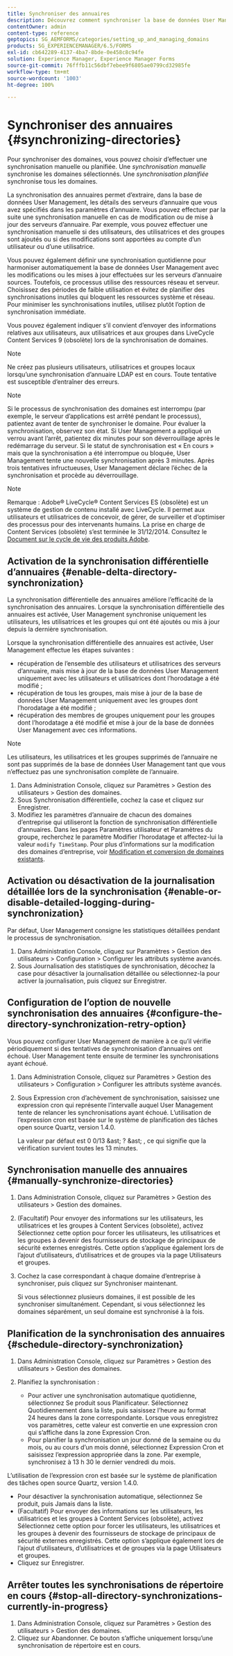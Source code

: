```yaml
---
title: Synchroniser des annuaires
description: Découvrez comment synchroniser la base de données User Management avec les modifications apportées aux serveurs de répertoire sources à l’aide d’une synchronisation manuelle ou planifiée.
contentOwner: admin
content-type: reference
geptopics: SG_AEMFORMS/categories/setting_up_and_managing_domains
products: SG_EXPERIENCEMANAGER/6.5/FORMS
exl-id: cb642289-4137-4ba7-8bde-0e458c8c94fe
solution: Experience Manager, Experience Manager Forms
source-git-commit: 76fffb11c56dbf7ebee9f6805ae0799cd32985fe
workflow-type: tm+mt
source-wordcount: '1003'
ht-degree: 100%

---
```


# Synchroniser des annuaires {#synchronizing-directories}

Pour synchroniser des domaines, vous pouvez choisir d’effectuer une synchronisation manuelle ou planifiée. Une *synchronisation manuelle* synchronise les domaines sélectionnés. Une *synchronisation planifiée* synchronise tous les domaines.

La synchronisation des annuaires permet d’extraire, dans la base de données User Management, les détails des serveurs d’annuaire que vous avez spécifiés dans les paramètres d’annuaire. Vous pouvez effectuer par la suite une synchronisation manuelle en cas de modification ou de mise à jour des serveurs d’annuaire. Par exemple, vous pouvez effectuer une synchronisation manuelle si des utilisateurs, des utilisatrices et des groupes sont ajoutés ou si des modifications sont apportées au compte d’un utilisateur ou d’une utilisatrice.

Vous pouvez également définir une synchronisation quotidienne pour harmoniser automatiquement la base de données User Management avec les modifications ou les mises à jour effectuées sur les serveurs d’annuaire sources. Toutefois, ce processus utilise des ressources réseau et serveur. Choisissez des périodes de faible utilisation et évitez de planifier des synchronisations inutiles qui bloquent les ressources système et réseau. Pour minimiser les synchronisations inutiles, utilisez plutôt l’option de synchronisation immédiate.

Vous pouvez également indiquer s’il convient d’envoyer des informations relatives aux utilisateurs, aux utilisatrices et aux groupes dans LiveCycle Content Services 9 (obsolète) lors de la synchronisation de domaines.

>[!NOTE]
>
>Ne créez pas plusieurs utilisateurs, utilisatrices et groupes locaux lorsqu’une synchronisation d’annuaire LDAP est en cours. Toute tentative est susceptible d’entraîner des erreurs.

>[!NOTE]
>
>Si le processus de synchronisation des domaines est interrompu (par exemple, le serveur d’applications est arrêté pendant le processus), patientez avant de tenter de synchroniser le domaine. Pour évaluer la synchronisation, observez son état. Si User Management a appliqué un verrou avant l’arrêt, patientez dix minutes pour son déverrouillage après le redémarrage du serveur. Si le statut de synchronisation est « En cours » mais que la synchronisation a été interrompue ou bloquée, User Management tente une nouvelle synchronisation après 3 minutes. Après trois tentatives infructueuses, User Management déclare l’échec de la synchronisation et procède au déverrouillage.

>[!NOTE]
>
>Remarque : Adobe® LiveCycle® Content Services ES (obsolète) est un système de gestion de contenu installé avec LiveCycle. Il permet aux utilisateurs et utilisatrices de concevoir, de gérer, de surveiller et d’optimiser des processus pour des intervenants humains. La prise en charge de Content Services (obsolète) s’est terminée le 31/12/2014. Consultez le[ Document sur le cycle de vie des produits Adobe](https://www.adobe.com/fr/support/products/enterprise/eol/eol_matrix.html).

## Activation de la synchronisation différentielle d’annuaires {#enable-delta-directory-synchronization}

La synchronisation différentielle des annuaires améliore l’efficacité de la synchronisation des annuaires. Lorsque la synchronisation différentielle des annuaires est activée, User Management synchronise uniquement les utilisateurs, les utilisatrices et les groupes qui ont été ajoutés ou mis à jour depuis la dernière synchronisation.

Lorsque la synchronisation différentielle des annuaires est activée, User Management effectue les étapes suivantes :

* récupération de l’ensemble des utilisateurs et utilisatrices des serveurs d’annuaire, mais mise à jour de la base de données User Management uniquement avec les utilisateurs et utilisatrices dont l’horodatage a été modifié ;
* récupération de tous les groupes, mais mise à jour de la base de données User Management uniquement avec les groupes dont l’horodatage a été modifié ;
* récupération des membres de groupes uniquement pour les groupes dont l’horodatage a été modifié et mise à jour de la base de données User Management avec ces informations.

>[!NOTE]
>
>Les utilisateurs, les utilisatrices et les groupes supprimés de l’annuaire ne sont pas supprimés de la base de données User Management tant que vous n’effectuez pas une synchronisation complète de l’annuaire.

1. Dans Administration Console, cliquez sur Paramètres > Gestion des utilisateurs > Gestion des domaines.
1. Sous Synchronisation différentielle, cochez la case et cliquez sur Enregistrer.
1. Modifiez les paramètres d’annuaire de chacun des domaines d’entreprise qui utiliseront la fonction de synchronisation différentielle d’annuaires. Dans les pages Paramètres utilisateur et Paramètres du groupe, recherchez le paramètre Modifier l’horodatage et affectez-lui la valeur `modify TimeStamp`. Pour plus d’informations sur la modification des domaines d’entreprise, voir [Modification et conversion de domaines existants](/help/forms/using/admin-help/editing-converting-existing-domains.md#editing-and-converting-existing-domains).

## Activation ou désactivation de la journalisation détaillée lors de la synchronisation {#enable-or-disable-detailed-logging-during-synchronization}

Par défaut, User Management consigne les statistiques détaillées pendant le processus de synchronisation.

1. Dans Administration Console, cliquez sur Paramètres > Gestion des utilisateurs > Configuration > Configurer les attributs système avancés.
1. Sous Journalisation des statistiques de synchronisation, décochez la case pour désactiver la journalisation détaillée ou sélectionnez-la pour activer la journalisation, puis cliquez sur Enregistrer.

## Configuration de l’option de nouvelle synchronisation des annuaires {#configure-the-directory-synchronization-retry-option}

Vous pouvez configurer User Management de manière à ce qu’il vérifie périodiquement si des tentatives de synchronisation d’annuaires ont échoué. User Management tente ensuite de terminer les synchronisations ayant échoué.

1. Dans Administration Console, cliquez sur Paramètres > Gestion des utilisateurs > Configuration > Configurer les attributs système avancés.
1. Sous Expression cron d’achèvement de synchronisation, saisissez une expression cron qui représente l’intervalle auquel User Management tente de relancer les synchronisations ayant échoué. L’utilisation de l’expression cron est basée sur le système de planification des tâches open source Quartz, version 1.4.0.

   La valeur par défaut est 0 0/13 &amp;ast; ? &amp;ast; , ce qui signifie que la vérification survient toutes les 13 minutes.

## Synchronisation manuelle des annuaires {#manually-synchronize-directories}

1. Dans Administration Console, cliquez sur Paramètres > Gestion des utilisateurs > Gestion des domaines.
1. (Facultatif) Pour envoyer des informations sur les utilisateurs, les utilisatrices et les groupes à Content Services (obsolète), activez Sélectionnez cette option pour forcer les utilisateurs, les utilisatrices et les groupes à devenir des fournisseurs de stockage de principaux de sécurité externes enregistrés. Cette option s’applique également lors de l’ajout d’utilisateurs, d’utilisatrices et de groupes via la page Utilisateurs et groupes.
1. Cochez la case correspondant à chaque domaine d’entreprise à synchroniser, puis cliquez sur Synchroniser maintenant.

   Si vous sélectionnez plusieurs domaines, il est possible de les synchroniser simultanément. Cependant, si vous sélectionnez les domaines séparément, un seul domaine est synchronisé à la fois.

## Planification de la synchronisation des annuaires {#schedule-directory-synchronization}

1. Dans Administration Console, cliquez sur Paramètres > Gestion des utilisateurs > Gestion des domaines.
1. Planifiez la synchronisation :

   * Pour activer une synchronisation automatique quotidienne, sélectionnez Se produit sous Planificateur. Sélectionnez Quotidiennement dans la liste, puis saisissez l’heure au format 24 heures dans la zone correspondante. Lorsque vous enregistrez vos paramètres, cette valeur est convertie en une expression cron qui s’affiche dans la zone Expression Cron.
   * Pour planifier la synchronisation un jour donné de la semaine ou du mois, ou au cours d’un mois donné, sélectionnez Expression Cron et saisissez l’expression appropriée dans la zone. Par exemple, synchronisez à 13 h 30 le dernier vendredi du mois.

L’utilisation de l’expression cron est basée sur le système de planification des tâches open source Quartz, version 1.4.0.

* Pour désactiver la synchronisation automatique, sélectionnez Se produit, puis Jamais dans la liste.
* (Facultatif) Pour envoyer des informations sur les utilisateurs, les utilisatrices et les groupes à Content Services (obsolète), activez Sélectionnez cette option pour forcer les utilisateurs, les utilisatrices et les groupes à devenir des fournisseurs de stockage de principaux de sécurité externes enregistrés. Cette option s’applique également lors de l’ajout d’utilisateurs, d’utilisatrices et de groupes via la page Utilisateurs et groupes.
* Cliquez sur Enregistrer.

## Arrêter toutes les synchronisations de répertoire en cours {#stop-all-directory-synchronizations-currently-in-progress}

1. Dans Administration Console, cliquez sur Paramètres > Gestion des utilisateurs > Gestion des domaines.
1. Cliquez sur Abandonner. Ce bouton s’affiche uniquement lorsqu’une synchronisation de répertoire est en cours.
